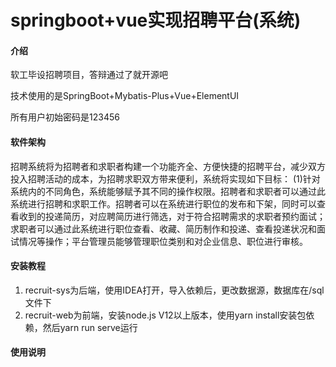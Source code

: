 # springboot+vue实现招聘平台(系统)

#### 介绍
软工毕设招聘项目，答辩通过了就开源吧

技术使用的是SpringBoot+Mybatis-Plus+Vue+ElementUI

所有用户初始密码是123456

#### 软件架构
招聘系统将为招聘者和求职者构建一个功能齐全、方便快捷的招聘平台，减少双方投入招聘活动的成本，为招聘求职双方带来便利，系统将实现如下目标：
(1)针对系统内的不同角色，系统能够赋予其不同的操作权限。招聘者和求职者可以通过此系统进行招聘和求职工作。招聘者可以在系统进行职位的发布和下架，同时可以查看收到的投递简历，对应聘简历进行筛选，对于符合招聘需求的求职者预约面试；求职者可以通过此系统进行职位查看、收藏、简历制作和投递、查看投递状况和面试情况等操作；平台管理员能够管理职位类别和对企业信息、职位进行审核。

#### 安装教程

1.  recruit-sys为后端，使用IDEA打开，导入依赖后，更改数据源，数据库在/sql文件下
2.  recruit-web为前端，安装node.js V12以上版本，使用yarn install安装包依赖，然后yarn run serve运行

#### 使用说明

